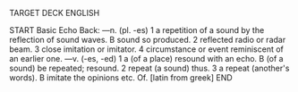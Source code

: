 TARGET DECK
ENGLISH

START
Basic
Echo
Back: —n. (pl. -es) 1 a repetition of a sound by the reflection of sound waves. B sound so produced. 2 reflected radio or radar beam. 3 close imitation or imitator. 4 circumstance or event reminiscent of an earlier one. —v. (-es, -ed) 1 a (of a place) resound with an echo. B (of a sound) be repeated; resound. 2 repeat (a sound) thus. 3 a repeat (another's words). B imitate the opinions etc. Of. [latin from greek]
END
